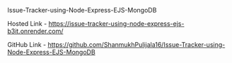 Issue-Tracker-using-Node-Express-EJS-MongoDB

Hosted Link - https://issue-tracker-using-node-express-ejs-b3it.onrender.com/

GitHub Link - https://github.com/ShanmukhPulijala16/Issue-Tracker-using-Node-Express-EJS-MongoDB
